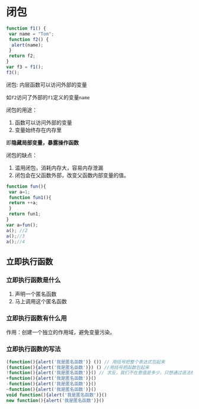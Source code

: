 # 闭包

```javascript
function f1() {
 var name = "Tom";
 function f2() {
  alert(name);
 }
 return f2;
}
var f3 = f1();
f3();
```
闭包: 内层函数可以访问外部的变量

如`f2`访问了外部的`f1`定义的变量`name`

闭包的用途：

1. 函数可以访问外部的变量
2. 变量始终存在内存里

即**隐藏局部变量，暴露操作函数**

闭包的缺点：

1. 滥用闭包，消耗内存大，容易内存泄漏
2. 闭包会在父函数外部，改变父函数内部变量的值。

```javascript
function fun(){
 var a=1;
 function fun1(){
 return ++a;
 }
 return fun1;
}
var a=fun();
a(); //2
a();//3
a();//4

```
## 立即执行函数

### 立即执行函数是什么

1. 声明一个匿名函数
2. 马上调用这个匿名函数

### 立即执行函数有什么用

作用：创建一个独立的作用域，避免变量污染。

### 立即执行函数的写法

```javascript
(function(){alert('我是匿名函数')} ()) // 用括号把整个表达式包起来
(function(){alert('我是匿名函数')}) () //用括号把函数包起来
!function(){alert('我是匿名函数')}() // 求反，我们不在意值是多少，只想通过语法检查。
+function(){alert('我是匿名函数')}()
-function(){alert('我是匿名函数')}()
~function(){alert('我是匿名函数')}()
void function(){alert('我是匿名函数')}()
new function(){alert('我是匿名函数')}()
```

